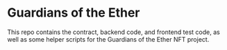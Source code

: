 # Guardians of the Ether

This repo contains the contract, backend code, and frontend test code, as well as some helper scripts for the Guardians of the Ether NFT project.
